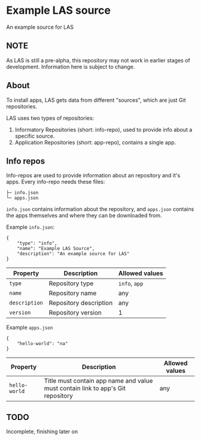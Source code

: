 # Example LAS source
An example source for LAS

## NOTE
As LAS is still a pre-alpha, this repository may not work in earlier stages of development. Information here is subject to change.

## About
To install apps, LAS gets data from different "sources", which are  just Git repositories.

LAS uses two types of repositories:

1. Informatory Repositories (short: info-repo), used to provide info about a specific source.
2. Application Repositories (short: app-repo), contains a single app.

## Info repos

Info-repos are used to provide information about an repository and it's apps. Every info-repo needs these files:

```
├─ info.json
└─ apps.json
```
`info.json` contains information about the repository, and `apps.json` contains the apps themselves and where they can be downloaded from.

Example `info.json`:

```
{
    "type": "info",
    "name": "Example LAS Source",
    "description": "An example source for LAS"
}
```
|    Property     |       Description      | Allowed values |
|-----------------|------------------------|----------------|
|     `type`      |     Repository type    |  `info`, `app` |
|     `name`      |     Repository name    |      any       |
|  `description`  | Repository description |      any       |
|    `version`    |    Repository version  |       1        |



Example `apps.json`

```
{
    "hello-world": "na"
}
```
|    Property     |                                  Description                                    | Allowed values |
|-----------------|---------------------------------------------------------------------------------|----------------|
|  `hello-world`  | Title must contain app name and value must contain link to app's Git repository |      any       |



## TODO
Incomplete, finishing later on